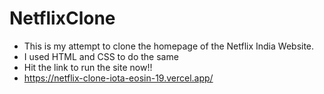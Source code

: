 # NetflixClone

- This is my attempt to clone the homepage of the Netflix India Website.
- I used HTML and CSS to do the same
- Hit the link to run the site now!!
- https://netflix-clone-iota-eosin-19.vercel.app/
